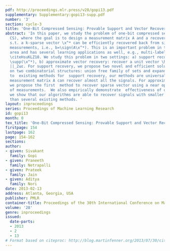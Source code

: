 ```yaml
---
pdf: http://proceedings.mlr.press/v28/gopi13.pdf
supplementary: Supplementary:gopi13-supp.pdf
number: '3'
section: cycle-3
title: 'One-Bit Compressed Sensing: Provable Support and Vector Recovery'
abstract: 'In this paper, we study the problem of one-bit compressed sensing (1-bit
  CS), where the goal is to design a measurement matrix A and a recovery algorithm
  s.t. a k-sparse vector \x^* can be efficiently recovered back from signed linear
  measurements, i.e., b=\sign(A\x^*). This is an important problem in the signal acquisition
  area and has several learning applications as well, e.g., multi-label classification
  \citeHsuKLZ10. We study this problem in two settings: a) support recovery: recover
  \supp(\x^*), b) approximate vector recovery: recover a unit vector \hx s.t. || \hatx-\x^*/||\x^*||
  ||_2≤ε. For support recovery, we propose two novel and efficient solutions based
  on two combinatorial structures: union free family of sets and expanders. In contrast
  to  existing methods for  support recovery, our methods are universal i.e. a single
  measurement matrix A can recover almost all the signals. For approximate recovery,
  we propose the first  method to recover sparse vector using a near optimal number
  of measurements.  We also empirically demonstrate  effectiveness of our algorithms;
  we show that our algorithms are able to recover signals with smaller number of measurements
  than several existing methods. '
layout: inproceedings
series: Proceedings of Machine Learning Research
id: gopi13
month: 0
tex_title: 'One-Bit Compressed Sensing: Provable Support and Vector Recovery'
firstpage: 154
lastpage: 162
page: 154-162
sections: 
author:
- given: Sivakant
  family: Gopi
- given: Praneeth
  family: Netrapalli
- given: Prateek
  family: Jain
- given: Aditya
  family: Nori
date: 2013-02-13
address: Atlanta, Georgia, USA
publisher: PMLR
container-title: Proceedings of the 30th International Conference on Machine Learning
volume: '28'
genre: inproceedings
issued:
  date-parts:
  - 2013
  - 2
  - 13
# Format based on citeproc: http://blog.martinfenner.org/2013/07/30/citeproc-yaml-for-bibliographies/
---
```


